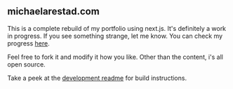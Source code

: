 ## michaelarestad.com

This is a complete rebuild of my portfolio using next.js. It's definitely a work in progress. If you see something strange, let me know. You can check my progress [here](https://github.com/MichaelArestad/portfolio/projects/1).

Feel free to fork it and modify it how you like. Other than the content, i's all open source.

Take a peek at the [development readme](https://github.com/MichaelArestad/portfolio/blob/main/DEVELOPMENT.md) for build instructions.
